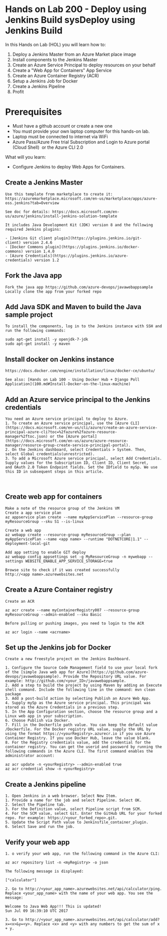 # Hands on Lab 200 - Deploy using Jenkins Build sysDeploy using Jenkins Build 

In this Hands on Lab (HOL) you will learn how to:
1. Deploy a Jenkins Master from an Azure Market place image
2. Install components to the Jenkins Master
3. Create an Azure Service Principal to deploy resources on your behalf
4. Create a "Web App for Containers" App Service
5. Create an Azure Container Registry (ACR)
6. Setup a Jenkins Job for Docker
7. Create a Jenkins Pipeline
8. Profit

# Prerequisites  
- Must have a github account or create a new one 
- You must provide your own laptop computer for this hands-on lab.
- Laptop must be connected to internet via WiFi 
- Azure Pass/Azure Free trial Subscription and Login to Azure portal (Cloud Shell)  or the Azure CLI 2.0

What will you learn:
- Configure Jenkins to deploy Web Apps for Containers.

## Create a Jenkins Master

    Use this template from marketplace to create it: https://azuremarketplace.microsoft.com/en-us/marketplace/apps/azure-oss.jenkins?tab=Overview
     
    See doc for details: https://docs.microsoft.com/en-us/azure/jenkins/install-jenkins-solution-template 
     
    It includes Java Development Kit (JDK) version 8 and the following required Jenkins plugins:

    - [Jenkins Git client plugin](https://plugins.jenkins.io/git-client) version 2.4.6
    - [Docker Commons plugin](https://plugins.jenkins.io/docker-commons) version 1.4.0
    - [Azure Credentials](https://plugins.jenkins.io/azure-credentials) version 1.2

## Fork the Java app

    Fork the java app https://github.com/azure-devops/javawebappsample 
    Locally clone the app from your forked repo 

## Add Java SDK and Maven to build the Java sample project 

    To install the components, log in to the Jenkins instance with SSH and run the following commands:
     
    sudo apt-get install -y openjdk-7-jdk
    sudo apt-get install -y maven

## Install docker on Jenkins instance

    https://docs.docker.com/engine/installation/linux/docker-ce/ubuntu/

    See also: [Hands on Lab 100 - Using Docker Hub + Django Poll Application](100.md#Install-Docker-on-the-linux-machine)

## Add an Azure service principal to the Jenkins credentials

    You need an Azure service principal to deploy to Azure.
    1. To create an Azure service principal, use the [Azure CLI](https://docs.microsoft.com/en-us/cli/azure/create-an-azure-service-principal-azure-cli?toc=%2fazure%2fazure-resource-manager%2ftoc.json) or the [Azure portal](https://docs.microsoft.com/en-us/azure/azure-resource-manager/resource-group-create-service-principal-portal).
    2. On the Jenkins dashboard, select Credentials > System. Then, select Global credentials(unrestricted).
    3. To add a Microsoft Azure service principal, select Add Credentials. Supply values for the Subscription ID, Client ID, Client Secret, and OAuth 2.0 Token Endpoint fields. Set the IDfield to mySp. We use this ID in subsequent steps in this article.
 
## Create web app for containers

    Make a note of the resource group of the Jenkins VM
    Create a app service plan 
    az appservice plan create --name myAppServicePlan --resource-group myResourceGroup --sku S1 --is-linux
     
    Create a web app 
    az webapp create --resource-group myResourceGroup --plan myAppServicePlan --name <app name> --runtime "DOTNETCORE|1.1" --deployment-local-git
     
    Add app setting to enable GIT deploy 
    az webapp config appsettings set -g MyResourceGroup -n mywebapp --settings WEBSITE_ENABLE_APP_SERVICE_STORAGE=true
     
    Browse site to check if it was created successfully 
    http://<app name>.azurewebsites.net

## Create a Azure Container registry

    Create an ACR 

    az acr create --name myContainerRegistry007 --resource-group myResourceGroup --admin-enabled --sku Basic
     
    Before pulling or pushing images, you need to login to the ACR 
     
    az acr login --name <acrname>

## Set up the Jenkins job for Docker

    Create a new freestyle project on the Jenkins Dashboard.
    
    1. Configure the Source Code Management field to use your local fork of the [simple Java web app for Azure](https://github.com/azure-devops/javawebappsample). Provide the Repository URL value. For example: http://github.com/<your_ID>/javawebappsample.
    2. Add a step to build the project by using Maven by adding an Execute shell command. Include the following line in the command: mvn clean package
    3. Add a post-build action by selecting Publish an Azure Web App.
    4. Supply mySp as the Azure service principal. This principal was stored as the Azure Credentials in a previous step.
    5. In the App Configuration section, choose the resource group and a Linux web app in your subscription.
    6. Choose Publish via Docker.
    7. Fill in the Dockerfile path value. You can keep the default value /Dockerfile. For the Docker registry URL value, supply the URL by using the format https://<yourRegistry>.azurecr.io if you use Azure Container Registry. If you use Docker Hub, leave the value blank.
    8. For the Registry credentials value, add the credential for the container registry. You can get the userid and password by running the following commands in the Azure CLI. The first command enables the administrator account:
    
    az acr update -n <yourRegistry> --admin-enabled true
    az acr credential show -n <yourRegistry>

## Create a Jenkins pipeline

    1. Open Jenkins in a web browser. Select New Item.
    1. Provide a name for the job and select Pipeline. Select OK.
    2. Select the Pipeline tab.
    3. For the Definition value, select Pipeline script from SCM.
    4. For the SCM value, select Git. Enter the GitHub URL for your forked repo. For example: https://<your_forked_repo>.git.
    5. Update the Script Path value to Jenkinsfile_container_plugin.
    6. Select Save and run the job.

## Verify your web app 

    1. o verify your web app, run the following command in the Azure CLI:
    
    az acr repository list -n <myRegistry> -o json
    
    The following message is displayed:
    
    ["calculator"]

    2. Go to http://<your_app_name>.azurewebsites.net/api/calculator/ping. Replace <your_app_name> with the name of your web app. You see the message:
    
    Welcome to Java Web App!!! This is updated!
    Sun Jul 09 16:39:10 UTC 2017

    3. Go to http://<your_app_name>.azurewebsites.net/api/calculator/add?x=<x>&y=<y>. Replace <x> and <y> with any numbers to get the sum of x + y.
